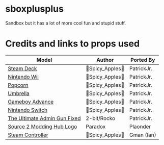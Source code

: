 # sboxplusplus
Sandbox but it has a lot of more cool fun and stupid stuff.


# Credits and links to props used

| Model       | Author      | Ported By   |
| ----------- | ----------- | ----------- |
| [Steam Deck](https://steamcommunity.com/sharedfiles/filedetails/?id=2552541374)      | 🍎Spicy_Apples🍎       | PatrickJr. |
| [Nintendo Wii](https://steamcommunity.com/sharedfiles/filedetails/?id=763867296) | 🍎Spicy_Apples🍎 | PatrickJr. |
| [Popcorn](https://steamcommunity.com/sharedfiles/filedetails/?id=802429760) | 🍎Spicy_Apples🍎| PatrickJr. |
| [Umbrella](https://steamcommunity.com/sharedfiles/filedetails/?id=741388252) | 🍎Spicy_Apples🍎| PatrickJr. |
| [Gameboy Advance](https://steamcommunity.com/sharedfiles/filedetails/?id=872024790) | 🍎Spicy_Apples🍎| PatrickJr. |
| [Nintendo Switch](https://steamcommunity.com/sharedfiles/filedetails/?id=851183541)  | 🍎Spicy_Apples🍎| PatrickJr. |
| [The Ultimate Admin Gun Fixed](https://steamcommunity.com/sharedfiles/filedetails/?id=158421055)  | 2-bit/Rocko | PatrickJr. |
| [Source 2 Modding Hub Logo](https://cdn.discordapp.com/attachments/692791978730979458/863863178789650473/s2_hub-sbox.zip)   | Paradox        | Plaonder |
| [Steam Controller](https://steamcommunity.com/sharedfiles/filedetails/?id=793300469)   | 🍎Spicy_Apples🍎        | Gman (Ian) |
